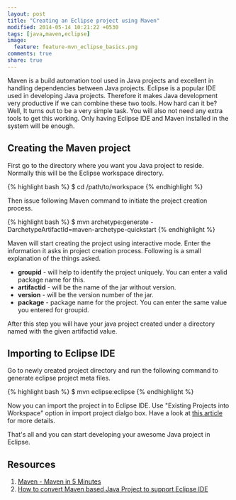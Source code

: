 ```yaml
---
layout: post
title: "Creating an Eclipse project using Maven"
modified: 2014-05-14 10:21:22 +0530
tags: [java,maven,eclipse]
image:
  feature: feature-mvn_eclipse_basics.png
comments: true
share: true
---
```


Maven is a build automation tool used in Java projects and excellent
in handling dependencies between Java projects. Eclipse is a popular
IDE used in developing Java projects. Therefore it makes Java
development very productive if we can combine these two tools. How
hard can it be? Well, It turns out to be a very simple task. You will
also not need any extra tools to get this working. Only having Eclipse IDE
and Maven installed in the system will be enough.

## Creating the Maven project

First go to the directory where you want you Java project to reside.
Normally this will be the Eclipse workspace directory.

{% highlight bash %}
$ cd /path/to/workspace
{% endhighlight %}

Then issue following Maven command to initiate the project creation
process.

{% highlight bash %}
$ mvn archetype:generate -DarchetypeArtifactId=maven-archetype-quickstart
{% endhighlight %}

Maven will start creating the project using interactive mode. Enter
the information it asks in project creation process. Following is a
small explanation of the things asked.

* **groupid** - will help to identify the project uniquely. You can
  enter a valid package name for this.
* **artifactid** - will be the name of the jar without version.
* **version** - will be the version number of the jar.
* **package** - package name for the project. You can enter the same
  value you entered for groupid.

After this step you will have your java project created under a
directory named with the given artifactid value.

## Importing to Eclipse IDE

Go to newly created project directory and run the following command to
generate eclipse project meta files.

{% highlight bash %}
$ mvn eclipse:eclipse
{% endhighlight %}

Now you can import the project in to Eclipse IDE. Use "Existing
Projects into Workspace" option in import project dialgo box. Have a look at
[this article](http://www.mkyong.com/maven/how-to-convert-maven-java-project-to-support-eclipse-ide/)
for more details.

That's all and you can start developing your awesome Java project in
Eclipse.

## Resources
1. [Maven - Maven in 5 Minutes](http://maven.apache.org/guides/getting-started/maven-in-five-minutes.html)
2. [How to convert Maven based Java Project to support Eclipse IDE](http://www.mkyong.com/maven/how-to-convert-maven-java-project-to-support-eclipse-ide/)
